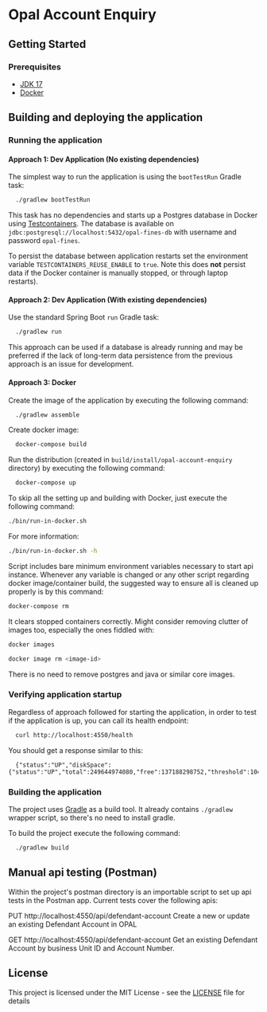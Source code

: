 # Opal Account Enquiry

## Getting Started

### Prerequisites
- [JDK 17](https://java.com)
- [Docker](https://docker.com)

## Building and deploying the application

### Running the application

#### Approach 1: Dev Application (No existing dependencies)

The simplest way to run the application is using the `bootTestRun` Gradle task:

```bash
  ./gradlew bootTestRun
```

This task has no dependencies and starts up a Postgres database in Docker using [Testcontainers](https://testcontainers.com).
The database is available on `jdbc:postgresql://localhost:5432/opal-fines-db` with username and password `opal-fines`.

To persist the database between application restarts set the environment variable `TESTCONTAINERS_REUSE_ENABLE` to `true`.
Note this does **not** persist data if the Docker container is manually stopped, or through laptop restarts).

#### Approach 2: Dev Application (With existing dependencies)

Use the standard Spring Boot `run` Gradle task:

```bash
  ./gradlew run
```

This approach can be used if a database is already running and may be preferred if the lack of long-term data persistence
from the previous approach is an issue for development.

#### Approach 3: Docker

Create the image of the application by executing the following command:

```bash
  ./gradlew assemble
```

Create docker image:

```bash
  docker-compose build
```

Run the distribution (created in `build/install/opal-account-enquiry` directory)
by executing the following command:

```bash
  docker-compose up
```

To skip all the setting up and building with Docker, just execute the following command:

```bash
./bin/run-in-docker.sh
```

For more information:

```bash
./bin/run-in-docker.sh -h
```

Script includes bare minimum environment variables necessary to start api instance. Whenever any variable is changed or any other script regarding docker image/container build, the suggested way to ensure all is cleaned up properly is by this command:

```bash
docker-compose rm
```

It clears stopped containers correctly. Might consider removing clutter of images too, especially the ones fiddled with:

```bash
docker images

docker image rm <image-id>
```

There is no need to remove postgres and java or similar core images.

### Verifying application startup

Regardless of approach followed for starting the application, in order to test if the application is up, you can call its health endpoint:

```bash
  curl http://localhost:4550/health
```

You should get a response similar to this:

```
  {"status":"UP","diskSpace":{"status":"UP","total":249644974080,"free":137188298752,"threshold":10485760}}
```

### Building the application

The project uses [Gradle](https://gradle.org) as a build tool. It already contains
`./gradlew` wrapper script, so there's no need to install gradle.

To build the project execute the following command:

```bash
  ./gradlew build
```
## Manual api testing (Postman)

Within the project's postman directory is an importable script to set up api tests in the Postman app.
Current tests cover the following apis:

PUT http://localhost:4550/api/defendant-account
Create a new or update an existing Defendant Account in OPAL

GET http://localhost:4550/api/defendant-account
Get an existing Defendant Account by business Unit ID and Account Number.

## License

This project is licensed under the MIT License - see the [LICENSE](LICENSE) file for details

